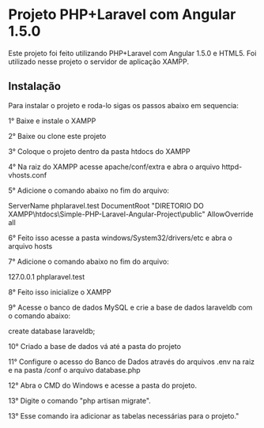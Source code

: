 <h1>Projeto PHP+Laravel com Angular 1.5.0</h1>
<p>Este projeto foi feito utilizando PHP+Laravel com Angular 1.5.0 e HTML5. Foi utilizado nesse projeto o servidor de aplicação XAMPP.</p>
<h2>Instalação</h2>
<p>Para instalar o projeto e roda-lo sigas os passos abaixo em sequencia:</p>
<p>1° Baixe e instale o XAMPP</p>
<p>2° Baixe ou clone este projeto</p>
<p>3° Coloque o projeto dentro da pasta htdocs do XAMPP</p>
<p>4° Na raiz do XAMPP acesse apache/conf/extra e abra o arquivo httpd-vhosts.conf</p>
<p>5° Adicione o comando abaixo no fim do arquivo:</p>
<VirtualHost *:80>
	ServerName phplaravel.test
	DocumentRoot "DIRETORIO DO XAMPP\htdocs\Simple-PHP-Laravel-Angular-Project\public"
	<Directory "DIRETORIO DO XAMPP\htdocs\Simple-PHP-Laravel-Angular-Project\public">
		AllowOverride all
	</Directory>
</VirtualHost>
<p>6° Feito isso acesse a pasta windows/System32/drivers/etc e abra o arquivo hosts</p>
<p>7° Adicione o comando abaixo no fim do arquivo:</p>
127.0.0.1 phplaravel.test
<p>8° Feito isso inicialize o XAMPP</p>
<p>9° Acesse o banco de dados MySQL e crie a base de dados laraveldb com o comando abaixo:</p>
create database laraveldb;
<p>10° Criado a base de dados vá até a pasta do projeto</p>
<p>11° Configure o acesso do Banco de Dados através do arquivos .env na raiz e na pasta /conf o arquivo database.php</p>
<p>12° Abra o CMD do Windows e acesse a pasta do projeto.</p>
<p>13° Digite o comando "php artisan migrate".</p>
<p>13° Esse comando ira adicionar as tabelas necessárias para o projeto."</p>
